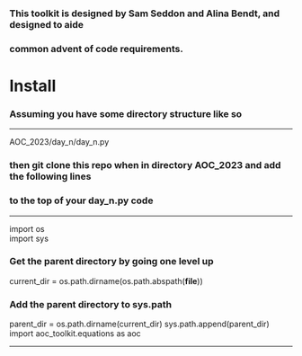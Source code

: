 ### This toolkit is designed by Sam Seddon and Alina Bendt, and designed to aide
### common advent of code requirements. 

# Install
### Assuming you have some directory structure like so 
___
AOC_2023/day_n/day_n.py

### then git clone this repo when in directory AOC_2023 and add the following lines
### to the top of your day_n.py code

___

import os                                                                         
import sys
### Get the parent directory by going one level up
current_dir = os.path.dirname(os.path.abspath(__file__))
### Add the parent directory to sys.path
parent_dir = os.path.dirname(current_dir)
sys.path.append(parent_dir)                                                    
import aoc_toolkit.equations as aoc            

____



